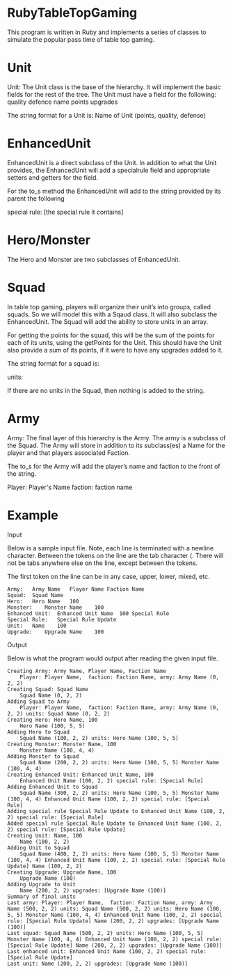 # RubyTableTopGaming
This program is written in Ruby and implements a series of classes to simulate the popular pass time of table top gaming.

# Unit
Unit: The Unit class is the base of the hierarchy. It will implement the basic fields for the rest of the tree. The Unit must have a field for the following:
        quality
        defence
        name
        points
        upgrades

The string format for a Unit is:
Name of Unit (points, quality, defense) 

# EnhancedUnit
EnhancedUnit is a direct subclass of the Unit. In addition to what the Unit provides, the EnhancedUnit will add a specialrule field and appropriate setters and getters for the field.

For the to_s method the EnhancedUnit will add to the string provided by its parent the following

special rule: [the special rule it contains]

# Hero/Monster
The Hero and Monster are two subclasses of EnhancedUnit.

# Squad
In table top gaming, players will organize their unit’s into groups, called squads. So we will model this with a Sqaud class. It will also subclass the EnhancedUnit. The Squad will add the ability to store units in an array.

For getting the points for the squad, this will be the sum of the points for each of its units, using the getPoints for the Unit. This should have the Unit also provide a sum of its points, if it were to have any upgrades added to it.

The string format for a squad is:

units: <followed by the to_s for each unit>

If there are no units in the Squad, then nothing is added to the string.

# Army
Army: The final layer of this hierarchy is the Army. The army is a subclass of the Squad. The Army will store in addition to its subclass(es) a Name for the player and that players associated Faction.

The to_s for the Army will add the player’s name and faction to the front of the string.

Player: Player's Name faction: faction name

# Example
Input

Below is a sample input file. Note, each line is terminated with a newline character. Between the tokens on the line are the tab character (. There will not be tabs anywhere else on the line, except between the tokens.

The first token on the line can be in any case, upper, lower, mixed, etc.

    Army:   Army Name   Player Name Faction Name
    Squad:  Squad Name
    Hero:   Hero Name   100
    Monster:    Monster Name    100
    Enhanced Unit:  Enhanced Unit Name  100 Special Rule
    Special Rule:   Special Rule Update
    Unit:   Name    100
    Upgrade:    Upgrade Name    100

Output

Below is what the program would output after reading the given input file.
    
    Creating Army: Army Name, Player Name, Faction Name
        Player: Player Name,  faction: Faction Name, army: Army Name (0, 2, 2)
    Creating Squad: Squad Name
        Squad Name (0, 2, 2)
    Adding Squad to Army
        Player: Player Name,  faction: Faction Name, army: Army Name (0, 2, 2) units: Squad Name (0, 2, 2) 
    Creating Hero: Hero Name, 100
        Hero Name (100, 5, 5)
    Adding Hero to Squad
        Squad Name (100, 2, 2) units: Hero Name (100, 5, 5) 
    Creating Monster: Monster Name, 100
        Monster Name (100, 4, 4)
    Adding Monster to Squad
        Squad Name (200, 2, 2) units: Hero Name (100, 5, 5) Monster Name (100, 4, 4) 
    Creating Enhanced Unit: Enhanced Unit Name, 100
        Enhanced Unit Name (100, 2, 2) special rule: [Special Rule]
    Adding Enhanced Unit to Squad
        Squad Name (300, 2, 2) units: Hero Name (100, 5, 5) Monster Name (100, 4, 4) Enhanced Unit Name (100, 2, 2) special rule: [Special Rule] 
    Adding special rule Special Rule Update to Enhanced Unit Name (100, 2, 2) special rule: [Special Rule]
    Added special rule Special Rule Update to Enhanced Unit Name (100, 2, 2) special rule: [Special Rule Update]
    Creating Unit: Name, 100
        Name (100, 2, 2)
    Adding Unit to Squad
        Squad Name (400, 2, 2) units: Hero Name (100, 5, 5) Monster Name (100, 4, 4) Enhanced Unit Name (100, 2, 2) special rule: [Special Rule Update] Name (100, 2, 2) 
    Creating Upgrade: Upgrade Name, 100
        Upgrade Name (100)
    Adding Upgrade to Unit
        Name (200, 2, 2) upgrades: [Upgrade Name (100)]
    Summary of final units
    Last army: Player: Player Name,  faction: Faction Name, army: Army Name (500, 2, 2) units: Squad Name (500, 2, 2) units: Hero Name (100, 5, 5) Monster Name (100, 4, 4) Enhanced Unit Name (100, 2, 2) special rule: [Special Rule Update] Name (200, 2, 2) upgrades: [Upgrade Name (100)]  
    Last squad: Squad Name (500, 2, 2) units: Hero Name (100, 5, 5) Monster Name (100, 4, 4) Enhanced Unit Name (100, 2, 2) special rule: [Special Rule Update] Name (200, 2, 2) upgrades: [Upgrade Name (100)] 
    Last enhanced unit: Enhanced Unit Name (100, 2, 2) special rule: [Special Rule Update]
    Last unit: Name (200, 2, 2) upgrades: [Upgrade Name (100)]

